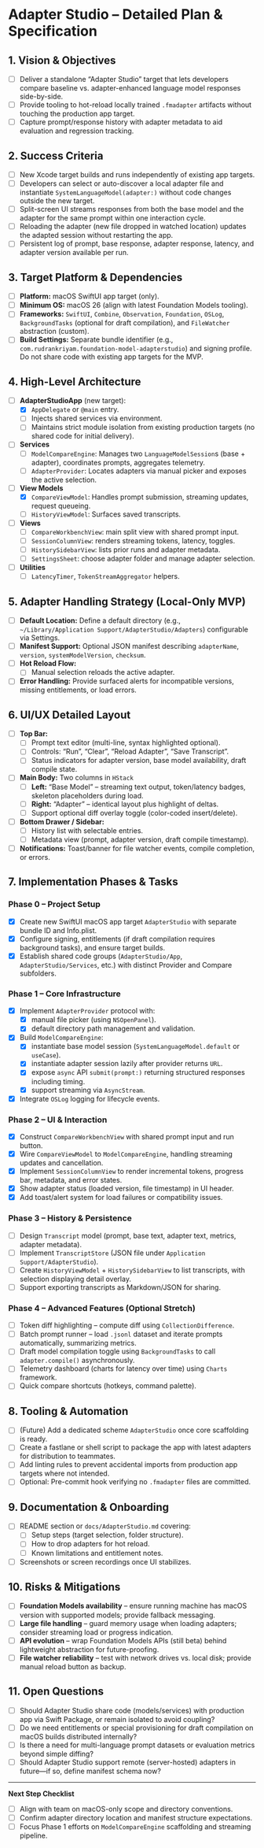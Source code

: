 # Adapter Studio – Detailed Plan & Specification

## 1. Vision & Objectives
- [ ] Deliver a standalone “Adapter Studio” target that lets developers compare baseline vs. adapter-enhanced language model responses side-by-side.
- [ ] Provide tooling to hot-reload locally trained `.fmadapter` artifacts without touching the production app target.
- [ ] Capture prompt/response history with adapter metadata to aid evaluation and regression tracking.

## 2. Success Criteria
- [ ] New Xcode target builds and runs independently of existing app targets.
- [ ] Developers can select or auto-discover a local adapter file and instantiate `SystemLanguageModel(adapter:)` without code changes outside the new target.
- [ ] Split-screen UI streams responses from both the base model and the adapter for the same prompt within one interaction cycle.
- [ ] Reloading the adapter (new file dropped in watched location) updates the adapted session without restarting the app.
- [ ] Persistent log of prompt, base response, adapter response, latency, and adapter version available per run.

## 3. Target Platform & Dependencies
- [ ] **Platform:** macOS SwiftUI app target (only).
- [ ] **Minimum OS:** macOS 26 (align with latest Foundation Models tooling).
- [ ] **Frameworks:** `SwiftUI`, `Combine`, `Observation`, `Foundation`, `OSLog`, `BackgroundTasks` (optional for draft compilation), and `FileWatcher` abstraction (custom).
- [ ] **Build Settings:** Separate bundle identifier (e.g., `com.rudrankriyam.foundation-model-adapterstudio`) and signing profile. Do not share code with existing app targets for the MVP.

## 4. High-Level Architecture
- [ ] **AdapterStudioApp** (new target):
  - [x] `AppDelegate` or `@main` entry.
  - [ ] Injects shared services via environment.
  - [ ] Maintains strict module isolation from existing production targets (no shared code for initial delivery).
- [ ] **Services**
  - [ ] `ModelCompareEngine`: Manages two `LanguageModelSession`s (base + adapter), coordinates prompts, aggregates telemetry.
  - [ ] `AdapterProvider`: Locates adapters via manual picker and exposes the active selection.
- [ ] **View Models**
  - [x] `CompareViewModel`: Handles prompt submission, streaming updates, request queueing.
  - [ ] `HistoryViewModel`: Surfaces saved transcripts.
- [ ] **Views**
  - [ ] `CompareWorkbenchView`: main split view with shared prompt input.
  - [ ] `SessionColumnView`: renders streaming tokens, latency, toggles.
  - [ ] `HistorySidebarView`: lists prior runs and adapter metadata.
  - [ ] `SettingsSheet`: choose adapter folder and manage adapter selection.
- [ ] **Utilities**
  - [ ] `LatencyTimer`, `TokenStreamAggregator` helpers.

## 5. Adapter Handling Strategy (Local-Only MVP)
- [ ] **Default Location:** Define a default directory (e.g., `~/Library/Application Support/AdapterStudio/Adapters`) configurable via Settings.
- [ ] **Manifest Support:** Optional JSON manifest describing `adapterName`, `version`, `systemModelVersion`, `checksum`.
- [ ] **Hot Reload Flow:**
  - [ ] Manual selection reloads the active adapter.
- [ ] **Error Handling:** Provide surfaced alerts for incompatible versions, missing entitlements, or load errors.

## 6. UI/UX Detailed Layout
- [ ] **Top Bar:**
  - [ ] Prompt text editor (multi-line, syntax highlighted optional).
  - [ ] Controls: “Run”, “Clear”, “Reload Adapter”, “Save Transcript”.
  - [ ] Status indicators for adapter version, base model availability, draft compile state.
- [ ] **Main Body:** Two columns in `HStack`
  - [ ] **Left:** “Base Model” – streaming text output, token/latency badges, skeleton placeholders during load.
  - [ ] **Right:** “Adapter” – identical layout plus highlight of deltas.
  - [ ] Support optional diff overlay toggle (color-coded insert/delete).
- [ ] **Bottom Drawer / Sidebar:**
  - [ ] History list with selectable entries.
  - [ ] Metadata view (prompt, adapter version, draft compile timestamp).
- [ ] **Notifications:** Toast/banner for file watcher events, compile completion, or errors.

## 7. Implementation Phases & Tasks

### Phase 0 – Project Setup
- [x] Create new SwiftUI macOS app target `AdapterStudio` with separate bundle ID and Info.plist.
- [x] Configure signing, entitlements (if draft compilation requires background tasks), and ensure target builds.
- [x] Establish shared code groups (`AdapterStudio/App`, `AdapterStudio/Services`, etc.) with distinct Provider and Compare subfolders.

### Phase 1 – Core Infrastructure
- [x] Implement `AdapterProvider` protocol with:
  - [x] manual file picker (using `NSOpenPanel`).
  - [x] default directory path management and validation.
- [x] Build `ModelCompareEngine`:
  - [x] instantiate base model session (`SystemLanguageModel.default` or `useCase`).
  - [x] instantiate adapter session lazily after provider returns `URL`.
  - [x] expose `async` API `submit(prompt:)` returning structured responses including timing.
  - [x] support streaming via `AsyncStream`.
- [x] Integrate `OSLog` logging for lifecycle events.

### Phase 2 – UI & Interaction
- [x] Construct `CompareWorkbenchView` with shared prompt input and run button.
- [x] Wire `CompareViewModel` to `ModelCompareEngine`, handling streaming updates and cancellation.
- [x] Implement `SessionColumnView` to render incremental tokens, progress bar, metadata, and error states.
- [x] Show adapter status (loaded version, file timestamp) in UI header.
- [x] Add toast/alert system for load failures or compatibility issues.

### Phase 3 – History & Persistence
- [ ] Design `Transcript` model (prompt, base text, adapter text, metrics, adapter metadata).
- [ ] Implement `TranscriptStore` (JSON file under `Application Support/AdapterStudio`).
- [ ] Create `HistoryViewModel` + `HistorySidebarView` to list transcripts, with selection displaying detail overlay.
- [ ] Support exporting transcripts as Markdown/JSON for sharing.

### Phase 4 – Advanced Features (Optional Stretch)
- [ ] Token diff highlighting – compute diff using `CollectionDifference`.
- [ ] Batch prompt runner – load `.jsonl` dataset and iterate prompts automatically, summarizing metrics.
- [ ] Draft model compilation toggle using `BackgroundTasks` to call `adapter.compile()` asynchronously.
- [ ] Telemetry dashboard (charts for latency over time) using `Charts` framework.
- [ ] Quick compare shortcuts (hotkeys, command palette).

## 8. Tooling & Automation
- [ ] (Future) Add a dedicated scheme `AdapterStudio` once core scaffolding is ready.
- [ ] Create a fastlane or shell script to package the app with latest adapters for distribution to teammates.
- [ ] Add linting rules to prevent accidental imports from production app targets where not intended.
- [ ] Optional: Pre-commit hook verifying no `.fmadapter` files are committed.

## 9. Documentation & Onboarding
- [ ] README section or `docs/AdapterStudio.md` covering:
  - [ ] Setup steps (target selection, folder structure).
  - [ ] How to drop adapters for hot reload.
  - [ ] Known limitations and entitlement notes.
- [ ] Screenshots or screen recordings once UI stabilizes.

## 10. Risks & Mitigations
- [ ] **Foundation Models availability** – ensure running machine has macOS version with supported models; provide fallback messaging.
- [ ] **Large file handling** – guard memory usage when loading adapters; consider streaming load or progress indication.
- [ ] **API evolution** – wrap Foundation Models APIs (still beta) behind lightweight abstraction for future-proofing.
- [ ] **File watcher reliability** – test with network drives vs. local disk; provide manual reload button as backup.

## 11. Open Questions
- [ ] Should Adapter Studio share code (models/services) with production app via Swift Package, or remain isolated to avoid coupling?
- [ ] Do we need entitlements or special provisioning for draft compilation on macOS builds distributed internally?
- [ ] Is there a need for multi-language prompt datasets or evaluation metrics beyond simple diffing?
- [ ] Should Adapter Studio support remote (server-hosted) adapters in future—if so, define manifest schema now?

---

**Next Step Checklist**
- [ ] Align with team on macOS-only scope and directory conventions.
- [ ] Confirm adapter directory location and manifest structure expectations.
- [ ] Focus Phase 1 efforts on `ModelCompareEngine` scaffolding and streaming pipeline.
